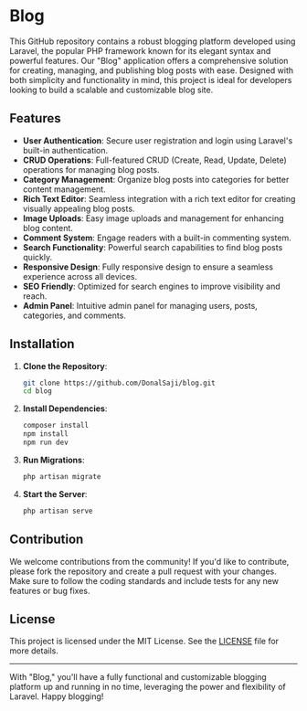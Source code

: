 # Blog

This GitHub repository contains a robust blogging platform developed using Laravel, the popular PHP framework known for its elegant syntax and powerful features. Our "Blog" application offers a comprehensive solution for creating, managing, and publishing blog posts with ease. Designed with both simplicity and functionality in mind, this project is ideal for developers looking to build a scalable and customizable blog site.

## Features

- **User Authentication**: Secure user registration and login using Laravel's built-in authentication.
- **CRUD Operations**: Full-featured CRUD (Create, Read, Update, Delete) operations for managing blog posts.
- **Category Management**: Organize blog posts into categories for better content management.
- **Rich Text Editor**: Seamless integration with a rich text editor for creating visually appealing blog posts.
- **Image Uploads**: Easy image uploads and management for enhancing blog content.
- **Comment System**: Engage readers with a built-in commenting system.
- **Search Functionality**: Powerful search capabilities to find blog posts quickly.
- **Responsive Design**: Fully responsive design to ensure a seamless experience across all devices.
- **SEO Friendly**: Optimized for search engines to improve visibility and reach.
- **Admin Panel**: Intuitive admin panel for managing users, posts, categories, and comments.

## Installation

1. **Clone the Repository**:
   ```bash
   git clone https://github.com/DonalSaji/blog.git
   cd blog
   ```

2. **Install Dependencies**:
   ```bash
   composer install
   npm install
   npm run dev
   ```

3. **Run Migrations**:
   ```bash
   php artisan migrate
   ```

4. **Start the Server**:
   ```bash
   php artisan serve
   ```

## Contribution

We welcome contributions from the community! If you'd like to contribute, please fork the repository and create a pull request with your changes. Make sure to follow the coding standards and include tests for any new features or bug fixes.

## License

This project is licensed under the MIT License. See the [LICENSE](LICENSE) file for more details.

---

With "Blog," you'll have a fully functional and customizable blogging platform up and running in no time, leveraging the power and flexibility of Laravel. Happy blogging!
